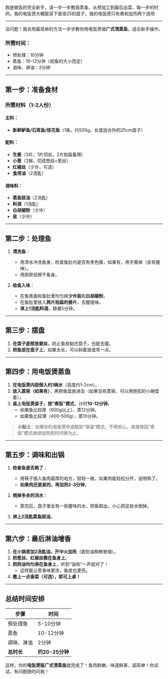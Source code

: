 我是做饭的完全新手，请一步一步教我蒸鱼，从预加工到最后出菜、每一步的时间，我的电饭煲大概能容下直径25的盘子，我的电饭煲只有煮和加热两个选项

---

没问题！我会用最简单的方法一步步教你用电饭煲做**广式清蒸鱼**，适合新手操作。  

### **所需时间：**
- 预处理：10分钟  
- 蒸鱼：10-12分钟（视鱼的大小而定）  
- 调味、淋油：2分钟  

---

## **第一步：准备食材**
### **所需材料（1-2人份）**
#### **主料**：
- **新鲜鲈鱼/石斑鱼/桂花鱼**（1条，约500g，长度适合你的25cm盘子）

#### **配料**：
- **生姜**（3片，1片切丝，2片拍扁备用）
- **小葱**（2根，切成葱段+葱丝）
- **红椒丝**（少许，可选）
- **食用油**（2汤匙）

#### **调味料**：
- **蒸鱼豉油**（2汤匙）
- **料酒**（1汤匙）
- **白胡椒粉**（少许）
- **盐**（少许）

---

## **第二步：处理鱼**
1. **清洗鱼**：
   - 用清水冲洗鱼身，检查鱼肚内是否有黑色膜，如果有，用手撕掉（会有腥味）。
   - 用厨房纸擦干鱼身。

2. **给鱼入味**：
   - 在鱼表面和鱼肚里均匀抹**少许盐**和**白胡椒粉**。
   - 在鱼肚里放入**两片拍扁的姜片**，去腥提味。
   - **淋上1汤匙料酒**，静置5分钟。

---

## **第三步：摆盘**
1. **在盘子底部放姜丝**，防止鱼皮黏住盘子，也能去腥。
2. **把鱼放在盘子上**，如果太长，可以斜着放或弯一点。

---

## **第四步：用电饭煲蒸鱼**
1. **在电饭煲内胆倒入约1碗水**（高度约1-2cm）。
2. **放入蒸架（如果有）**，再把鱼盘放进去（如果没有蒸架，可以用倒扣的小碗垫着）。
3. **盖上电饭煲盖子，按“煮饭”模式**，计时**10-12分钟**。
   - 如果鱼比较厚（600g以上），蒸12分钟。
   - 如果鱼比较薄（400-500g），蒸10分钟。

> **小贴士**：如果你的电饭煲中途跳到“保温”模式，不用担心，直接按回“煮饭”模式继续加热到时间够为止。

---

## **第五步：调味和出锅**
1. **检查鱼是否熟了**：
   - 用筷子插入鱼肉最厚的地方，轻轻一拨，如果肉能轻松分开，说明熟了。
   - **如果肉还是紧的，再加热2-3分钟**。

2. **倒掉多余的汤水**：
   - 蒸完后，盘子里会有一些腥味的水，把鱼取出，小心把这些水倒掉。

3. **淋上2汤匙蒸鱼豉油**。

---

## **第六步：最后淋油增香**
1. **在小锅里加2汤匙油，开中火加热**（直到油稍微冒烟）。
2. **把葱丝、红椒丝撒在鱼身上**。
3. **把热油均匀淋在鱼身上**，听到“滋啦”一声就对了！  
   - 这样能让葱香味更浓，鱼皮也更亮。
4. **撒上一点香菜（可选），即可上桌！**

---

## **总结时间安排**
| 步骤 | 时间 |
|------|------|
| 预处理鱼 | 5-10分钟 |
| 蒸鱼 | 10-12分钟 |
| 调味、淋油 | 2分钟 |
| **总时长** | **约20-25分钟** |

这样，你的**电饭煲版广式清蒸鱼**就完成了！鱼肉鲜嫩，味道鲜美，超简单！你试试，有问题随时问我！